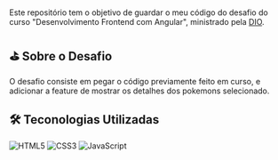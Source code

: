 # 
Este repositório tem o objetivo de guardar o meu código do desafio do curso "Desenvolvimento Frontend com Angular", ministrado pela [DIO](https://www.dio.me/).

## ⛳ Sobre o Desafio
O desafio consiste em pegar o código previamente feito em curso, e adicionar a feature de mostrar os detalhes dos pokemons selecionado.

## 🛠 Teconologias Utilizadas
![HTML5](https://img.shields.io/badge/HTML5-000?style=for-the-badge&logo=html5)
![CSS3](https://img.shields.io/badge/CSS3-000?style=for-the-badge&logo=css3&logoColor=264CE4)
![JavaScript](https://img.shields.io/badge/JavaScript-000?style=for-the-badge&logo=javascript)